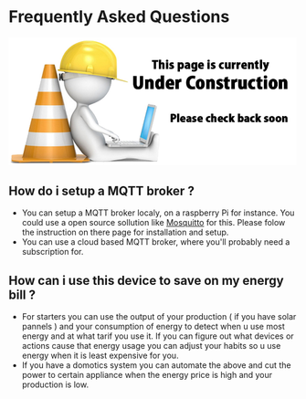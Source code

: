 # Frequently Asked Questions

![UNDER CONSTRUCTION](./images/underconstruction.jpg)

## How do i setup a MQTT broker ?

* You can setup a MQTT broker localy, on a raspberry Pi for instance. You could use a open source sollution like [Mosquitto](https://mosquitto.org/) for this. Please folow the instruction on there page for installation and setup.
* You can use a cloud based MQTT broker, where you'll probably need a subscription for.

<!-- TODO - suggest some cloud base brokers -->

## How can i use this device to save on my energy bill ?

* For starters you can use the output of your production ( if you have solar pannels ) and your consumption of energy to detect when u use most energy and at what tarif you use it. If you can figure out what devices or actions cause that energy usage you can adjust your habits so u use energy when it is least expensive for you.
* If you have a domotics system you can automate the above and cut the power to certain appliance when the energy price is high and your production is low. 

<!-- TODO - Add FAQ -->